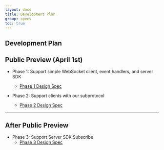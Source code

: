 ```yaml
---
layout: docs
title: Development Plan
group: specs
toc: true
---
```


## Development Plan

Public Preview (April 1st)
----
* Phase 1: Support simple WebSocket client, event handlers, and server SDK
  * [Phase 1 Design Spec](./phase-1-simple-websocket-client.md)

* Phase 2: Support clients with our subprotocol
  * [Phase 2 Design Spec](./phase-2-subprotocol.md)

-----

After Public Preview
----
* Phase 3: Support Server SDK Subscribe
  * [Phase 3 Design Spec](./phase-3-server-subscribe.md)
